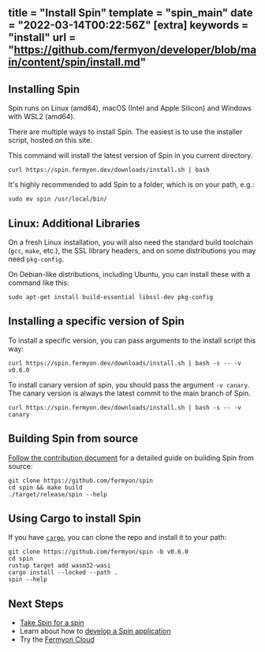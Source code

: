 title = "Install Spin"
template = "spin_main"
date = "2022-03-14T00:22:56Z"
[extra]
keywords = "install"
url = "https://github.com/fermyon/developer/blob/main/content/spin/install.md"
---

## Installing Spin

Spin runs on Linux (amd64), macOS (Intel and Apple Silicon) and Windows with WSL2 (amd64).

There are multiple ways to install Spin. The easiest is to use the installer script, hosted on this site.

This command will install the latest version of Spin in you current directory.

```console
curl https://spin.fermyon.dev/downloads/install.sh | bash
```

It's highly recommended to add Spin to a folder, which is on your path, e.g.:

```console
sudo mv spin /usr/local/bin/
```

## Linux: Additional Libraries

On a fresh Linux installation, you will also need the standard build toolchain
(`gcc`, `make`, etc.), the SSL library headers, and on some distributions you may need `pkg-config`.

On Debian-like distributions, including Ubuntu, you can install these with a command like this:

```console
sudo apt-get install build-essential libssl-dev pkg-config
```

## Installing a specific version of Spin

To install a specific version, you can pass arguments to the install script this way:

```console
curl https://spin.fermyon.dev/downloads/install.sh | bash -s -- -v v0.6.0
```

To install canary version of spin, you should pass the argument `-v canary`. The canary version is always the latest commit to the main branch of Spin.

```console
curl https://spin.fermyon.dev/downloads/install.sh | bash -s -- -v canary
```

## Building Spin from source

[Follow the contribution document](./contributing.md) for a detailed guide on building Spin from source:

```console
git clone https://github.com/fermyon/spin
cd spin && make build
./target/release/spin --help
```

## Using Cargo to install Spin

If you have [`cargo`](https://doc.rust-lang.org/cargo/getting-started/installation.html), you can clone the repo and install it to your path:

```console
git clone https://github.com/fermyon/spin -b v0.6.0
cd spin
rustup target add wasm32-wasi
cargo install --locked --path .
spin --help
```

## Next Steps

- [Take Spin for a spin](./quickstart.md)
- Learn about how to [develop a Spin application](developing)
- Try the [Fermyon Cloud](/cloud/quickstart)
